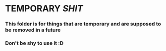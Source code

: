 ﻿# TEMPORARY *SHIT*
### This folder is for things that are temporary and are supposed to be removed in a future
### Don't be shy to use it :D